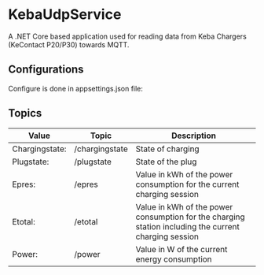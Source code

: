 # KebaUdpService
A .NET Core based application used for reading data from Keba Chargers (KeContact P20/P30) towards MQTT.

## Configurations
Configure is done in appsettings.json file:

## Topics
| Value|Topic|Description|
|-------------|-------------|-------------|
|Chargingstate:|/chargingstate|State of charging|
|Plugstate:|/plugstate|State of the plug|
|Epres:|/epres|Value in kWh of the power consumption for the current charging session|
|Etotal:|/etotal|Value in kWh of the power consumption for the charging station including the current charging session|
|Power:|/power|Value in W of the current energy consumption|







